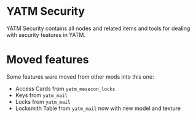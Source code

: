 # YATM Security

YATM Security contains all nodes and related items and tools for dealing with security features in YATM.

# Moved features

Some features were moved from other mods into this one:

* Access Cards from `yatm_mesecon_locks`
* Keys from `yatm_mail`
* Locks from `yatm_mail`
* Locksmith Table from `yatm_mail` now with new model and texture

